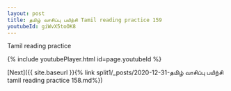 ```yaml
---
layout: post
title: தமிழ் வாசிப்பு பயிற்சி Tamil reading practice 159
youtubeId: giWvX5toOK8
---
```

 
 
Tamil reading practice
 
 
 
 
 


{% include youtubePlayer.html id=page.youtubeId %}
 
[Next]({{ site.baseurl }}{% link  split1/_posts/2020-12-31-தமிழ் வாசிப்பு பயிற்சி tamil reading practice 158.md%})
 

